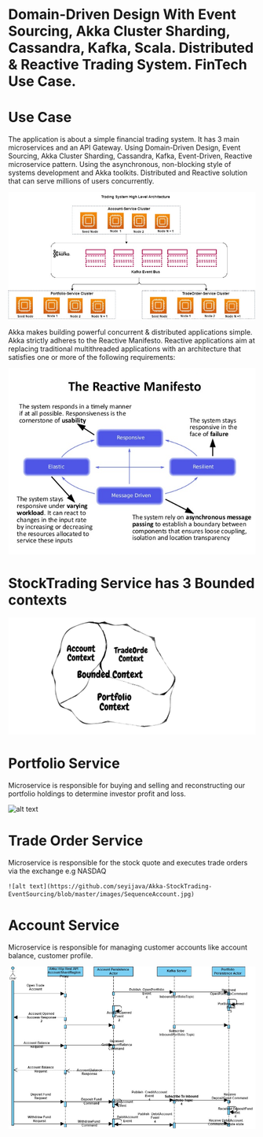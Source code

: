 # Domain-Driven Design With Event Sourcing, Akka Cluster Sharding, Cassandra, Kafka, Scala. Distributed & Reactive Trading System. FinTech Use Case.

# Use Case
The application is about a simple financial trading system. It has 3 main microservices and an API Gateway. Using Domain-Driven Design, Event Sourcing, Akka Cluster Sharding, Cassandra, Kafka, Event-Driven, Reactive microservice pattern.  Using the asynchronous, non-blocking style of systems development and Akka toolkits. Distributed and Reactive solution that can serve millions of users concurrently.

![alt text](https://github.com/seyijava/Akka-StockTrading-EventSourcing/blob/master/images/TradingSystem.jpg)


Akka makes building powerful concurrent & distributed applications simple. Akka strictly adheres to the Reactive Manifesto. Reactive applications aim at replacing traditional multithreaded applications with an architecture that satisfies one or more of the following requirements:

![alt text](https://github.com/seyijava/Akka-StockTrading-EventSourcing/blob/master/images/Reactive.png)


# StockTrading Service has 3 Bounded contexts

![alt text](https://github.com/seyijava/Akka-StockTrading-EventSourcing/blob/master/images/contextmapping.jpeg)

# Portfolio Service
 Microservice is responsible for buying and selling and reconstructing our portfolio holdings to determine investor profit and                loss.

 ![alt text](https://github.com/seyijava/Akka-StockTrading-EventSourcing/blob/master/images/SequenceSellOrder(1).jpgg)
 
# Trade Order Service
   Microservice is responsible for the stock quote and executes trade orders via the exchange e.g NASDAQ
   
    ![alt text](https://github.com/seyijava/Akka-StockTrading-EventSourcing/blob/master/images/SequenceAccount.jpg)

# Account Service
   Microservice is responsible for managing customer accounts like account balance, customer profile.
   
   ![alt text](https://github.com/seyijava/Akka-StockTrading-EventSourcing/blob/master/images/SequenceAccount.jpg)






